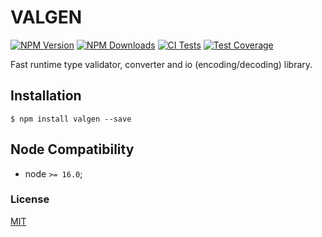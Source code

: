 # VALGEN

[![NPM Version][npm-image]][npm-url]
[![NPM Downloads][downloads-image]][downloads-url]
[![CI Tests][ci-test-image]][ci-test-url]
[![Test Coverage][coveralls-image]][coveralls-url]

Fast runtime type validator, converter and io (encoding/decoding) library.

## Installation

`$ npm install valgen --save`

## Node Compatibility

  - node `>= 16.0`;
  
### License
[MIT](LICENSE)

[npm-image]: https://img.shields.io/npm/v/valgen.svg
[npm-url]: https://npmjs.org/package/valgen
[ci-test-image]: https://github.com/panates/valgen/actions/workflows/test.yml/badge.svg
[ci-test-url]: https://github.com/panates/valgen/actions/workflows/test.yml
[coveralls-image]: https://img.shields.io/coveralls/panates/valgen/master.svg
[coveralls-url]: https://coveralls.io/r/panates/valgen
[downloads-image]: https://img.shields.io/npm/dm/valgen.svg
[downloads-url]: https://npmjs.org/package/valgen
[gitter-image]: https://badges.gitter.im/panates/valgen.svg
[gitter-url]: https://gitter.im/panates/valgen?utm_source=badge&utm_medium=badge&utm_campaign=pr-badge&utm_content=badge
[dependencies-image]: https://david-dm.org/panates/valgen/status.svg
[dependencies-url]:https://david-dm.org/panates/valgen
[devdependencies-image]: https://david-dm.org/panates/valgen/dev-status.svg
[devdependencies-url]:https://david-dm.org/panates/valgen?type=dev
[quality-image]: http://npm.packagequality.com/shield/valgen.png
[quality-url]: http://packagequality.com/#?package=valgen
